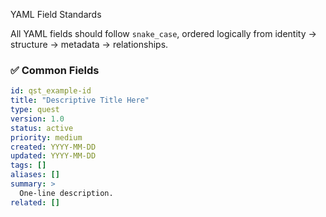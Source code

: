 YAML Field Standards

All YAML fields should follow `snake_case`, ordered logically from identity → structure → metadata → relationships.

### ✅ Common Fields

```yaml
id: qst_example-id
title: "Descriptive Title Here"
type: quest
version: 1.0
status: active
priority: medium
created: YYYY-MM-DD
updated: YYYY-MM-DD
tags: []
aliases: []
summary: >
  One-line description.
related: []
```